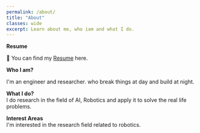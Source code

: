 ```yaml
---
permalink: /about/
title: "About"
classes: wide
excerpt: Learn about me, who iam and what I do. 
---
```

**Resume**

📃 You can find my [Resume](https://drive.google.com/file/d/11SjvQUW4zKodwDmy3KtbJFN3TvwZXnlp/view?usp=sharing) here.


**Who I am?**  

I'm an engineer and researcher.
who break things at day and build at night.

**What I do?**  
I do research in the field of AI, Robotics and apply it to solve the real life problems. 

**Interest Areas**  
I'm interested in the research field related to robotics.

